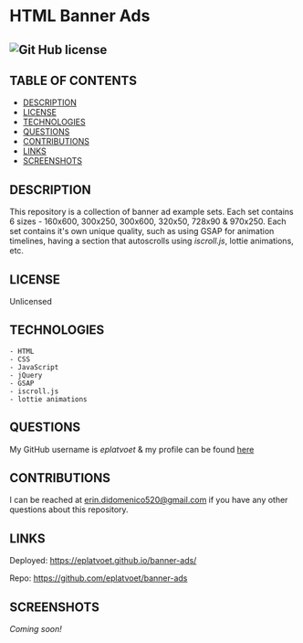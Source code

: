 # HTML Banner Ads
## ![Git Hub license](https://img.shields.io/badge/License-Unlicensed-blue.svg)

## TABLE OF CONTENTS
- [DESCRIPTION](#DESCRIPTION)  
- [LICENSE](#LICENSE)   
- [TECHNOLOGIES](#TECHNOLOGIES)
- [QUESTIONS](#QUESTIONS)  
- [CONTRIBUTIONS](#CONTRIBUTIONS)
- [LINKS](#LINKS)  
- [SCREENSHOTS](#SCREENSHOTS)  

## DESCRIPTION
This repository is a collection of banner ad example sets. Each set contains 6 sizes - 160x600, 300x250, 300x600, 320x50, 728x90 & 970x250. Each set contains it's own unique quality, such as using GSAP for animation timelines, having a section that autoscrolls using *iscroll.js*, lottie animations, etc. 

## LICENSE
Unlicensed

## TECHNOLOGIES  
```````````````
- HTML
- CSS  
- JavaScript  
- jQuery
- GSAP
- iscroll.js
- lottie animations
```````````````

## QUESTIONS
My GitHub username is *eplatvoet* & my profile can be found [here](https://github.com/eplatvoet) 

## CONTRIBUTIONS
I can be reached at erin.didomenico520@gmail.com if you have any other questions about this repository.

## LINKS
Deployed: https://eplatvoet.github.io/banner-ads/ 

Repo: https://github.com/eplatvoet/banner-ads


## SCREENSHOTS
*Coming soon!*